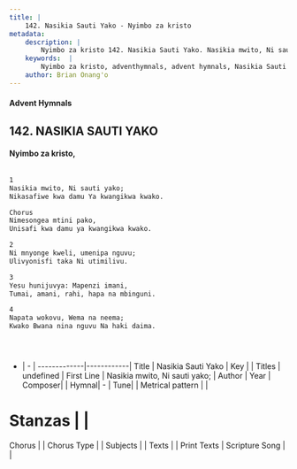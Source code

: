 ```yaml
---
title: |
    142. Nasikia Sauti Yako - Nyimbo za kristo
metadata:
    description: |
        Nyimbo za kristo 142. Nasikia Sauti Yako. Nasikia mwito, Ni sauti yako;  Nikasafiwe kwa damu Ya kwangikwa kwako.   Chorus Nimesongea mtini pako,  Unisafi kwa damu ya kwangikwa kwako.   
    keywords:  |
        Nyimbo za kristo, adventhymnals, advent hymnals, Nasikia Sauti Yako, Nasikia mwito, Ni sauti yako; . 
    author: Brian Onang'o
---
```


#### Advent Hymnals
## 142. NASIKIA SAUTI YAKO
####  Nyimbo za kristo,

```txt

1
Nasikia mwito, Ni sauti yako; 
Nikasafiwe kwa damu Ya kwangikwa kwako. 

Chorus
Nimesongea mtini pako, 
Unisafi kwa damu ya kwangikwa kwako. 

2
Ni mnyonge kweli, umenipa nguvu; 
Ulivyonisfi taka Ni utimilivu. 

3
Yesu hunijuvya: Mapenzi imani, 
Tumai, amani, rahi, hapa na mbinguni. 

4
Napata wokovu, Wema na neema; 
Kwako Bwana nina nguvu Na haki daima. 





```

- |   -  |
-------------|------------|
Title | Nasikia Sauti Yako |
Key |  |
Titles | undefined |
First Line | Nasikia mwito, Ni sauti yako;  |
Author | 
Year | 
Composer| |
Hymnal|  - |
Tune|  |
Metrical pattern | |
# Stanzas |  |
Chorus |  |
Chorus Type |  |
Subjects | |
Texts |  |
Print Texts | 
Scripture Song |  |
    
